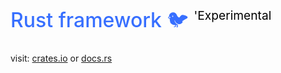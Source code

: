 <br />

<a href="#top"></a>

<h1 style="color: #376FFF; font-size: 2rem; font-weight: 500;">
    Rust framework 🐦 <sup style="color: black; font-size: 1.2rem; font-weight: 400;">'Experimental</sup>
</h1>

visit: [crates.io](https://crates.io/crates/wildbird)
or [docs.rs](https://docs.rs/wildbird/*/wildbird/)
